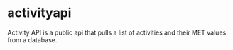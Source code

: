 # activityapi
Activity API is a public api that pulls a list of activities and their MET values from a database.
